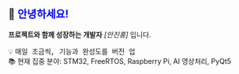 ## 👋 <span style="color:blue">안녕하세요!</span>  
<b>프로젝트와 함께 성장하는 개발자</b> <i>[안진홍]</i> 입니다.

💡 <span style="font-family:Courier New">매일 조금씩, 기능과 완성도를 버전 업</span>  
📚 현재 집중 분야: STM32, FreeRTOS, Raspberry Pi, AI 영상처리, PyQt5


<!--
**yesorn0/yesorn0** is a ✨ _special_ ✨ repository because its `README.md` (this file) appears on your GitHub profile.

Here are some ideas to get you started:

- 🔭 I’m currently working on ...
- 🌱 I’m currently learning ...
- 👯 I’m looking to collaborate on ...
- 🤔 I’m looking for help with ...
- 💬 Ask me about ...
- 📫 How to reach me: ...
- 😄 Pronouns: ...
- ⚡ Fun fact: ...
-->
